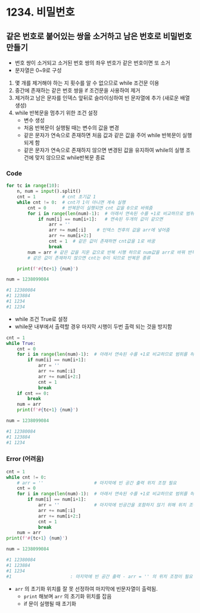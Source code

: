 #  1234. 비밀번호

## 같은 번호로 붙어있는 쌍을 소거하고 남은 번호로 비밀번호 만들기

- 번호 쌍이 소거되고 소거된 번호 쌍의 좌우 번호가 같은 번호이면 또 소거
- 문자열은 0~9로 구성



1. 몇 개를 제거해야 하는 지 횟수를 알 수 없으므로 while 조건문 이용
2. 중간에 존재하는 같은 번호 쌍을 if 조건문을 사용하여 제거
3. 제거하고 남은 문자를 인덱스 앞뒤로 슬라이싱하여 빈 문자열에 추가 (새로운 배열 생성)
4. while 반복문을 멈추기 위한 조건 설정
   - 변수 생성
   - 처음 반복문이 실행될 때는 변수의 값을 변경 
   - 같은 문자가 연속으로 존재하면 처음 값과 같은 값을 주어 while 반복문이 실행되게 함
   - 같은 문자가 연속으로 존재하지 않으면 변경된 값을 유지하여 while의 실행 조건에 맞지 않으므로 while반복문 종료



### Code

```python
for tc in range(10):
    n, num = input().split()
    cnt = 1          # cnt 초기값 1
    while cnt != 0:  # cnt가 1이 아니면 계속 실행
        cnt = 0      # 반복문이 실행되면 cnt 값을 0으로 바꿔줌
        for i in range(len(num)-1):  # 아래서 연속된 수를 +1로 비교하므로 범위를 하나 줄여줌
            if num[i] == num[i+1]:   # 연속된 두개의 값이 같으면
                arr = ''
                arr += num[:i]    # 인덱스 전후의 값을 arr에 넣어줌
                arr += num[i+2:]
                cnt = 1  # 같은 값이 존재하면 cnt값을 1로 바꿈
                break
        num = arr # 같은 값을 지운 값으로 반복 시행 하므로 num값을 arr로 바꿔 반복 시행
        # 같은 값이 존재하지 않으면 cnt는 0이 되므로 반복문 종류

    print(f'#{tc+1} {num}')
```

```python
num = 1238099084

#1 12380084
#1 123884
#1 1234
#1 1234
```



- while 조건 True로 설정
- while문 내부에서 출력할 경우 마지막 시행이 두번 출력 되는 것을 방지함

```python
cnt = 1
while True:
    cnt = 0
    for i in range(len(num)-1):  # 아래서 연속된 수를 +1로 비교하므로 범위를 하나 줄여줌
        if num[i] == num[i+1]:
            arr = ''
            arr += num[:i]
            arr += num[i+2:]
            cnt = 1
            break
    if cnt == 0:
        break
    num = arr
    print(f'#{tc+1} {num}')
```

```python
num = 1238099084

#1 12380084
#1 123884
#1 1234
```



### Error (어려움)

```python
cnt = 1
while cnt != 0:
    # arr = ''                   # 마지막에 빈 공간 출력 위치 조정 필요
    cnt = 0
    for i in range(len(num)-1):  # 아래서 연속된 수를 +1로 비교하므로 범위를 하나 줄여줌
        if num[i] == num[i+1]:
            arr = ''             # 마지막에 빈공간을 포함하지 않기 위해 위치 조정
            arr += num[:i]
            arr += num[i+2:]
            cnt = 1
            break
    num = arr
print(f'#{tc+1} {num}')
```

```python
num = 1238099084

#1 12380084
#1 123884
#1 1234
#1                      : 마지막에 빈 공간 출력 - arr = '' 의 위치 조정이 필요
```

- `arr` 의 초기화 위치를 잘 못 선정하여 마지막에 빈문자열이 출력됨.
  - `print` 해보며 `arr` 의 초기화 위치를 잡음
  - if 문이 실행될 때 초기화

